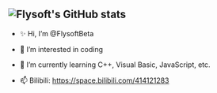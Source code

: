 ![Flysoft's GitHub stats](https://github-readme-stats.vercel.app/api?username=FlysoftBeta)
---
- ✨ Hi, I’m @FlysoftBeta

- 👀 I’m interested in coding

- 🌱 I’m currently learning C++, Visual Basic, JavaScript, etc.

- 📫 Bilibili: https://space.bilibili.com/414121283
